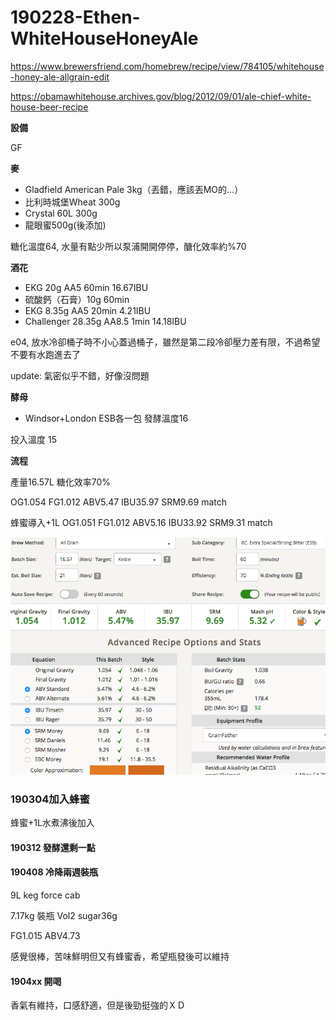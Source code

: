 # 190228-Ethen-WhiteHouseHoneyAle

https://www.brewersfriend.com/homebrew/recipe/view/784105/whitehouse-honey-ale-allgrain-edit

https://obamawhitehouse.archives.gov/blog/2012/09/01/ale-chief-white-house-beer-recipe

**設備**

GF

**麥**

* Gladfield American Pale 3kg（丟錯，應該丟MO的...）
* 比利時城堡Wheat 300g
* Crystal 60L 300g
* 龍眼蜜500g(後添加)

糖化溫度64, 水量有點少所以泵浦開開停停，醣化效率約%70

**酒花**

* EKG 20g AA5 60min 16.67IBU
* 硫酸鈣（石膏）10g 60min
* EKG 8.35g AA5 20min 4.21IBU
* Challenger 28.35g AA8.5 1min 14.18IBU

e04, 放水冷卻桶子時不小心蓋過桶子，雖然是第二段冷卻壓力差有限，不過希望不要有水跑進去了 

update: 氣密似乎不錯，好像沒問題

**酵母**

* Windsor+London ESB各一包 發酵溫度16

投入溫度 15


**流程**

產量16.57L 糖化效率70%

OG1.054 FG1.012 ABV5.47 IBU35.97 SRM9.69 match

蜂蜜導入+1L OG1.051 FG1.012 ABV5.16 IBU33.92 SRM9.31 match

![](../img/test152.png) 

### 190304加入蜂蜜

蜂蜜+1L水煮沸後加入

#### 190312 發酵還剩一點

#### 190408 冷降兩週裝瓶

9L keg force cab

7.17kg 裝瓶 Vol2 sugar36g

FG1.015 ABV4.73

感覺很棒，苦味鮮明但又有蜂蜜香，希望瓶發後可以維持

#### 1904xx 開喝

香氣有維持，口感舒適，但是後勁挺強的ＸＤ

